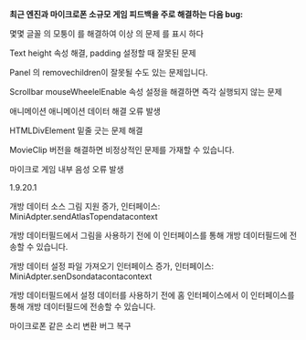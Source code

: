 **최근 엔진과 마이크로폰 소규모 게임 피드백을 주로 해결하는 다음 bug:**

몇몇 글꼴 의 모퉁이 를 해결하여 이상 의 문제 를 표시 하다

Text height 속성 해결, padding 설정할 때 잘못된 문제

Panel 의 removechildren이 잘못될 수도 있는 문제입니다.

Scrollbar mouseWheelelEnable 속성 설정을 해결하면 즉각 실행되지 않는 문제

애니메이션 애니메이션 데이터 해결 오류 발생

HTMLDivElement 밑줄 긋는 문제 해결

MovieClip 버전을 해결하면 비정상적인 문제를 가재할 수 있습니다.

마이크로 게임 내부 음성 오류 발생



1.9.20.1

개방 데이터 소스 그림 지원 증가, 인터페이스: MiniAdpter.sendAtlasTopendatacontext

개방 데이터필드에서 그림을 사용하기 전에 이 인터페이스를 통해 개방 데이터필드에 전송할 수 있습니다.

개방 데이터 설정 파일 가져오기 인터페이스 증가, 인터페이스: MiniAdpter.senDsondatacontacontext

개방 데이터필드에서 설정 데이터를 사용하기 전에 홈 인터페이스에서 이 인터페이스를 통해 개방 데이터필드에 전송할 수 있습니다.

마이크로폰 같은 소리 변환 버그 복구